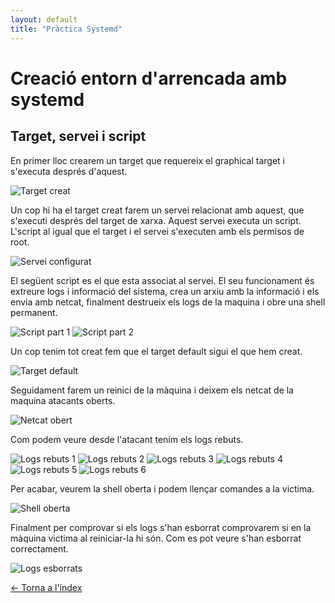 ```yaml
---
layout: default
title: "Pràctica Systemd"
---
```


# Creació entorn d'arrencada amb systemd

## Target, servei i script

En primer lloc crearem un target que requereix el graphical target i s'executa després d'aquest.

![Target creat](https://github.com/user-attachments/assets/925b1672-0330-4d03-b03b-36e10bf6b6c5)

Un cop hi ha el target creat farem un servei relacionat amb aquest, que s'executi després del target de xarxa. Aquest servei executa un script. L'script al igual que el target i el servei s'executen amb els permisos de root.

![Servei configurat](https://github.com/user-attachments/assets/6054cdec-1600-4560-9a82-09f0b9f8bb01)

El següent script es el que esta associat al servei. El seu funcionament és extreure logs i informació del sistema, crea un arxiu amb la informació i els envia amb netcat, finalment destrueix els logs de la maquina i obre una shell permanent.

![Script part 1](https://github.com/user-attachments/assets/a2705977-38cb-4eb6-8a19-ff6607566203)
![Script part 2](https://github.com/user-attachments/assets/677a3024-b644-484b-8a8b-f1401ea15354)

Un cop tenim tot creat fem que el target default sigui el que hem creat.

![Target default](https://github.com/user-attachments/assets/8649f6d5-e1ae-4816-b5c0-882275b20683)

Seguidament farem un reinici de la màquina i deixem els netcat de la maquina atacants oberts.

![Netcat obert](https://github.com/user-attachments/assets/55764c9d-64f2-438f-a7ca-469dd8d2ad8a)

Com podem veure desde l'atacant tenim els logs rebuts.

![Logs rebuts 1](https://github.com/user-attachments/assets/19ce63fc-915f-436e-8ebc-a38c5d66d0cf)
![Logs rebuts 2](https://github.com/user-attachments/assets/0930ac26-4701-4dbe-9112-0d1ed04db59a)
![Logs rebuts 3](https://github.com/user-attachments/assets/fc4a5c94-367c-4ccf-a020-42831ebe297d)
![Logs rebuts 4](https://github.com/user-attachments/assets/3a0da0ea-2d65-4845-bc1d-693910b6322f)
![Logs rebuts 5](https://github.com/user-attachments/assets/432eb7af-d8cd-4f38-892f-56b20dc04d52)
![Logs rebuts 6](https://github.com/user-attachments/assets/2fce7d40-be2e-4b89-b604-6240e91ca748)

Per acabar, veurem la shell oberta i podem llençar comandes a la victima.

![Shell oberta](https://github.com/user-attachments/assets/2c4229f6-bebf-467c-8afe-e377f584e26f)

Finalment per comprovar si els logs s'han esborrat comprovarem si en la màquina victima al reiniciar-la hi són. Com es pot veure s'han esborrat correctament.

![Logs esborrats](https://github.com/user-attachments/assets/204f2d84-5a3a-465b-9e35-1d34c850f77d)

[← Torna a l'índex](/)
